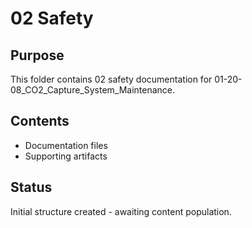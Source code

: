 # 02 Safety

## Purpose
This folder contains 02 safety documentation for 01-20-08_CO2_Capture_System_Maintenance.

## Contents
- Documentation files
- Supporting artifacts

## Status
Initial structure created - awaiting content population.
